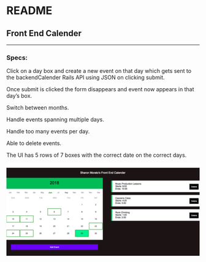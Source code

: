 # README

## Front End Calender
----
### Specs:


Click on a day box and create a new event on that day which gets sent to the backendCalender Rails API using JSON on clicking submit.


Once submit is clicked the form disappears and event now appears in that day’s box.


Switch between months.


Handle events spanning multiple days.


Handle too many events per day.


Able to delete events.


The UI has 5 rows of 7 boxes with the correct date on the correct days.

![alt text](https://raw.githubusercontent.com/S-MORA/FrontandBackCalendar/master/CalendarFrontEnd/FrontEndScreenShot.png)
